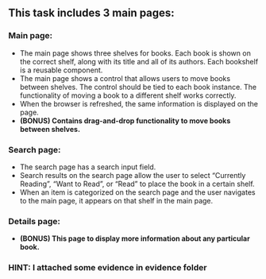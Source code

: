 ## This task includes 3 main pages:

### Main page:

- The main page shows three shelves for books. Each book is shown on the correct shelf, along with its title and all of its authors. Each bookshelf is a reusable component.
- The main page shows a control that allows users to move books between shelves. The control should be tied to each book instance. The functionality of moving a book to a different shelf works correctly.
- When the browser is refreshed, the same information is displayed on the page.
- **(BONUS) Contains drag-and-drop functionality to move books between shelves.**

### Search page:

- The search page has a search input field.
- Search results on the search page allow the user to select “Currently Reading”, “Want to Read”, or “Read” to place the book in a certain shelf.
- When an item is categorized on the search page and the user navigates to the main page, it appears on that shelf in the main page.

### Details page:

- **(BONUS) This page to display more information about any particular book.**

### HINT: I attached some evidence in evidence folder
